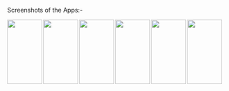 Screenshots of the Apps:-

<a href="#"><img src="https://user-images.githubusercontent.com/5567433/135963952-7cde8931-0db7-439b-926b-3b181f218f6d.PNG" align="left" height="148" width="80" ></a>
<a href="#"><img src="https://user-images.githubusercontent.com/5567433/135963952-7cde8931-0db7-439b-926b-3b181f218f6d.PNG" align="left" height="148" width="80" ></a>
<a href="#"><img src="https://user-images.githubusercontent.com/5567433/135963952-7cde8931-0db7-439b-926b-3b181f218f6d.PNG" align="left" height="148" width="80" ></a>
<a href="#"><img src="https://user-images.githubusercontent.com/5567433/135963952-7cde8931-0db7-439b-926b-3b181f218f6d.PNG" align="left" height="148" width="80" ></a>
<a href="#"><img src="https://user-images.githubusercontent.com/5567433/135963952-7cde8931-0db7-439b-926b-3b181f218f6d.PNG" align="left" height="148" width="80" ></a>
<a href="#"><img src="https://user-images.githubusercontent.com/5567433/135963952-7cde8931-0db7-439b-926b-3b181f218f6d.PNG" align="left" height="148" width="80" ></a>
